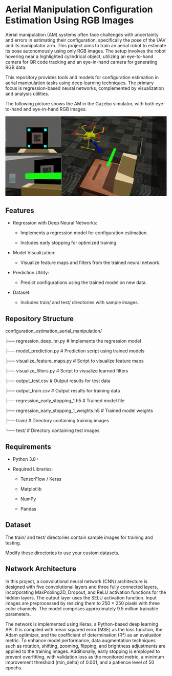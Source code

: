 # Aerial Manipulation Configuration Estimation Using RGB Images

Aerial manipulation (AM) systems often face challenges with uncertainty and errors in estimating their configuration, specifically the pose of the UAV and its manipulator arm. This project aims to train an aerial robot to estimate its pose autonomously using only RGB images. The setup involves the robot hovering near a highlighted cylindrical object, utilizing an eye-to-hand camera for QR code tracking and an eye-in-hand camera for generating RGB data.

This repository provides tools and models for configuration estimation in aerial manipulation tasks using deep learning techniques. The primary focus is regression-based neural networks, complemented by visualization and analysis utilities.

The following picture shows the AM in the Gazebo simulator, with both eye-to-hand and eye-in-hand RGB images.

<div style="text-align: center;">
  <img src="data_generation_gazebo.png" alt="A* Pathplanning Visualization" width="700"/>
</div>

## Features

- Regression with Deep Neural Networks:

  - Implements a regression model for configuration estimation.

  - Includes early stopping for optimized training.

- Model Visualization:

  - Visualize feature maps and filters from the trained neural network.

- Prediction Utility:

  - Predict configurations using the trained model on new data.

- Dataset:

  - Includes train/ and test/ directories with sample images.

## Repository Structure

configuration_estimation_aerial_manipulation/

├── regression_deep_nn.py          # Implements the regression model

├── model_prediction.py            # Prediction script using trained models

├── visualize_feature_maps.py      # Script to visualize feature maps

├── visualize_filters.py           # Script to visualize learned filters

├── output_test.csv                # Output results for test data

├── output_train.csv               # Output results for training data

├── regression_early_stopping_1.h5 # Trained model file

├── regression_early_stopping_1_weights.h5 # Trained model weights

├── train/                         # Directory containing training images

└── test/                          # Directory containing test images

## Requirements

- Python 3.8+

- Required Libraries:

  - TensorFlow / Keras

  - Matplotlib

  - NumPy

  - Pandas

## Dataset

The train/ and test/ directories contain sample images for training and testing.

Modify these directories to use your custom datasets.

## Network Architecture

In this project, a convolutional neural network (CNN) architecture is designed with five convolutional layers and three fully connected layers, incorporating MaxPooling2D, Dropout, and ReLU activation functions for the hidden layers. The output layer uses the SELU activation function. Input images are preprocessed by resizing them to 250 × 250 pixels with three color channels. The model comprises approximately 9.5 million trainable parameters.

The network is implemented using Keras, a Python-based deep learning API. It is compiled with mean squared error (MSE) as the loss function, the Adam optimizer, and the coefficient of determination (R²) as an evaluation metric. To enhance model performance, data augmentation techniques such as rotation, shifting, zooming, flipping, and brightness adjustments are applied to the training images. Additionally, early stopping is employed to prevent overfitting, with validation loss as the monitored metric, a minimum improvement threshold (min_delta) of 0.001, and a patience level of 50 epochs.


